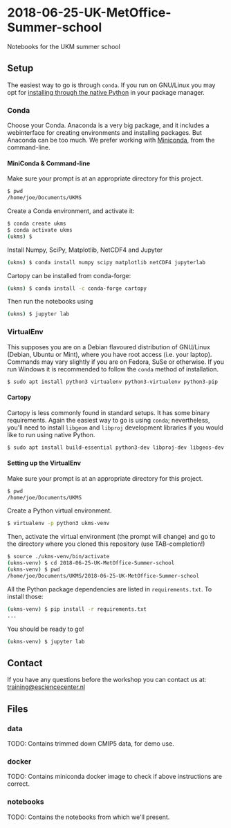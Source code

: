 # 2018-06-25-UK-MetOffice-Summer-school
Notebooks for the UKM summer school

## Setup
The easiest way to go is through `conda`. If you run on GNU/Linux you may opt for [installing through the native Python](#virtualenv) in your package manager.

### Conda
Choose your Conda. Anaconda is a very big package, and it includes a webinterface for creating environments and installing packages. But Anaconda can be too much. We prefer working with [Miniconda](https://conda.io/miniconda.html), from the command-line.

#### MiniConda & Command-line
Make sure your prompt is at an appropriate directory for this project.

```bash
$ pwd
/home/joe/Documents/UKMS
```
Create a Conda environment, and activate it:

```bash
$ conda create ukms
$ conda activate ukms
(ukms) $
```

Install Numpy, SciPy, Matplotlib, NetCDF4 and Jupyter

```bash
(ukms) $ conda install numpy scipy matplotlib netCDF4 jupyterlab
```

Cartopy can be installed from conda-forge:

```bash
(ukms) $ conda install -c conda-forge cartopy
```

Then run the notebooks using

```bash
(ukms) $ jupyter lab
```

### <a name="virtualenv"></a>VirtualEnv
This supposes you are on a Debian flavoured distribution of GNU/Linux (Debian, Ubuntu or Mint), where you have root access (i.e. your laptop). Commands may vary slightly if you are on Fedora, SuSe or otherwise. If you run Windows it is recommended to follow the `conda` method of installation.

```bash
$ sudo apt install python3 virtualenv python3-virtualenv python3-pip
```
#### Cartopy
Cartopy is less commonly found in standard setups. It has some binary requirements. Again the easiest way to go is using `conda`; nevertheless, you'll need to install `libgeom` and `libproj` development libraries if you would like to run using native Python.

```bash
$ sudo apt install build-essential python3-dev libproj-dev libgeos-dev
```

#### Setting up the VirtualEnv
Make sure your prompt is at an appropriate directory for this project.
```bash
$ pwd
/home/joe/Documents/UKMS
```

Create a Python virtual environment.

```bash
$ virtualenv -p python3 ukms-venv
```

Then, activate the virtual environment (the prompt will change) and go to the directory where you cloned this repository (use TAB-completion!)

```bash
$ source ./ukms-venv/bin/activate
(ukms-venv) $ cd 2018-06-25-UK-MetOffice-Summer-school
(ukms-venv) $ pwd
/home/joe/Documents/UKMS/2018-06-25-UK-MetOffice-Summer-school
```

All the Python package dependencies are listed in `requirements.txt`. To install those:

```bash
(ukms-venv) $ pip install -r requirements.txt
...
```

You should be ready to go!

```bash
(ukms-venv) $ jupyter lab
```

## Contact

If you have any questions before the workshop you can contact us at: training@esciencecenter.nl

## Files

### data
TODO: Contains trimmed down CMIP5 data, for demo use.

### docker
TODO: Contains miniconda docker image to check if above instructions are correct.

### notebooks
TODO: Contains the notebooks from which we'll present.
